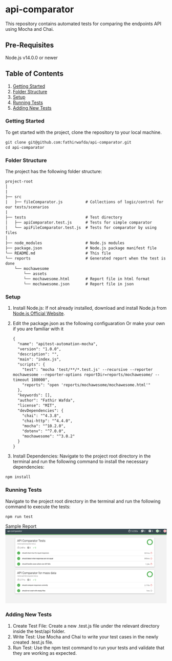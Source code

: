 # api-comparator
This repository contains automated tests for comparing the endpoints API using Mocha and Chai.

## Pre-Requisites
Node.js v14.0.0 or newer

## Table of Contents
1. [Getting Started](#getting-started)
2. [Folder Structure](#folder-structure)
3. [Setup](#setup)
4. [Running Tests](#running-tests)
5. [Adding New Tests](#adding-new-tests)

### Getting Started
To get started with the project, clone the repository to your local machine.

```
git clone git@github.com:fathirwafda/api-comparator.git
cd api-comparator
```

### Folder Structure
The project has the following folder structure:

```
project-root
│
|
├── src
|   ├── fileComparator.js          # Collections of logic/control for our tests/scenarios
|
├── tests                          # Test directory
│   ├── apiComparator.test.js      # Tests for simple comparator
│   └── apiFileComparator.test.js  # Tests for comparator by using files
│   
├── node_modules                   # Node.js modules
├── package.json                   # Node.js package manifest file
└── README.md                      # This file
└── reports                        # Generated report when the test is done
    └── mochawesome
        └── assets
        └── mochawesome.html       # Report file in html format
        └── mochawesome.json       # Report file in json
```

### Setup
1. Install Node.js: If not already installed, download and install Node.js from [Node.js Official Website](https://nodejs.org/).

2. Edit the package.json as the following configuaration Or make your own if you are familiar with it

    ```
    {
      "name": "apitest-automation-mocha",
      "version": "1.0.0",
      "description": "",
      "main": "index.js",
      "scripts": {
        "test": "mocha 'test/**/*.test.js' --recursive --reporter mochawesome --reporter-options reportDir=reports/mochawesome/ --timeout 180000",
        "reports": "open 'reports/mochawesome/mochawesome.html'"
      },
      "keywords": [],
      "author": "Fathir Wafda",
      "license": "MIT",
      "devDependencies": {
        "chai": "^4.3.8",
        "chai-http": "^4.4.0",
        "mocha": "^10.2.0",
        "dotenv": "^7.0.0",
        "mochawesome": "^3.0.2"
      }
    }
    ```

3. Install Dependencies: Navigate to the project root directory in the terminal and run the following command to install the necessary dependencies:

```
npm install
```

### Running Tests
Navigate to the project root directory in the terminal and run the following command to execute the tests:

```
npm run test
```

Sample Report
![alt text](./Report-sample.png)

### Adding New Tests
1. Create Test File: Create a new .test.js file under the relevant directory inside the test/api folder.
2. Write Test: Use Mocha and Chai to write your test cases in the newly created .test.js file.
3. Run Test: Use the npm test command to run your tests and validate that they are working as expected.